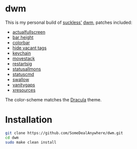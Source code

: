 # dwm
This is my personal build of [suckless'](https://suckless.org/) [dwm](https://dwm.suckless.org/), patches included:

- [actualfullscreen](https://dwm.suckless.org/patches/actualfullscreen/)
- [bar height](https://dwm.suckless.org/patches/bar_height/)
- [colorbar](https://dwm.suckless.org/patches/colorbar/)
- [hide vacant tags](https://dwm.suckless.org/patches/hide_vacant_tags/)
- [keychain](https://dwm.suckless.org/patches/keychain/)
- [movestack](https://dwm.suckless.org/patches/movestack/)
- [restartsig](https://dwm.suckless.org/patches/restartsig/)
- [statusallmons](https://dwm.suckless.org/patches/statusallmons/)
- [statuscmd](https://dwm.suckless.org/patches/statuscmd/)
- [swallow](https://dwm.suckless.org/patches/swallow/)
- [vanitygaps](https://dwm.suckless.org/patches/vanitygaps/)
- [xresources](https://dwm.suckless.org/patches/xresources/)

The color-scheme matches the [Dracula](https://draculatheme.com/) theme.
# Installation 
````bash
git clone https://github.com/SomeDealAnywhere/dwm.git
cd dwm
sudo make clean install
````
